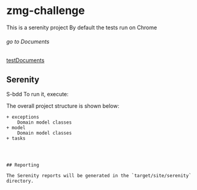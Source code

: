 # zmg-challenge

This is a serenity project
By default the tests run on Chrome
###### go to Documents
[testDocuments](https://github.com/manu-tae/zemg-challenge/tree/master/test-documents)

## Serenity

S-bdd 
To run it, execute:



The overall project structure is shown below:
````
+ exceptions
    Domain model classes
+ model
    Domain model classes
+ tasks
 



## Reporting

The Serenity reports will be generated in the `target/site/serenity` directory.
